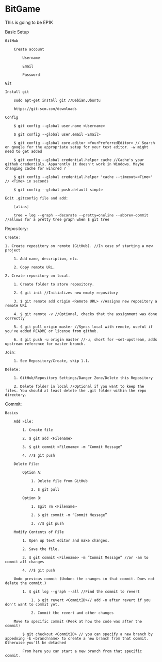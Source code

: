 # BitGame
This is going to be EP1K


Basic Setup

	GitHub

		Create account

			Username

			Email

			Password

	Git

	Install git

		sudo apt-get install git //Debian,Ubuntu

		https://git-scm.com/downloads

	Config

		$ git config --global user.name <Username>

		$ git config --global user.email <Email>

		$ git config --global core.editor <YourPreferredEditor> // Search on google for the appropriate setup for your text editor. -w might need to get added

		$ git config --global credential.helper cache //Cache's your github credentials. Apparently it doesn't work in Windows. Maybe changing cache for wincred ?

		$ git config --global credential.helper 'cache --timeout=<Time>' // <Time> in seconds

		$ git config --global push.default simple

	Edit .gitconfig file and add:

		[alias] 

		tree = log --graph --decorate --pretty=oneline --abbrev-commit //allows for a pretty tree graph when $ git tree

Repository:

	Create:

	1. Create repository on remote (GitHub). //In case of starting a new project

		1. Add name, description, etc.

		2. Copy remote URL.

	2. Create repository on local.

		1. Create folder to store repository.

		2. $ git init //Initializes new empty repository

		3. $ git remote add origin <Remote URL> //Assigns new repository a remote URL

		4. $ git remote -v //Optional, checks that the assignment was done correctly

		5. $ git pull origin master //Syncs local with remote, useful if you've added README or license from github.

		6. $ git push -u origin master //-u, short for –set-upstream, adds upstream reference for master branch.

	Join:

		1. See Repository/Create, skip 1.1.

	Delete:

		1. GitHub/Repository Settings/Danger Zone/Delete this Repository

		2. Delete folder in local //Optional if you want to keep the files. You should at least delete the .git folder within the repo directory.

Commit:

	Basics

		Add File:

			1. Create file

			2. $ git add <Filename>

			3. $ git commit <Filename> -m “Commit Message”

			4. //$ git push

		Delete File:

			Option A:

				1. Delete file from GitHub

				2. $ git pull

			Option B:

				1. $git rm <Filename>

				2. $ git commit -m “Commit Message”

				3. //$ git push

		Modify Contents of File

			1. Open up text editor and make changes.

			2. Save the file.

			3. $ git commit <Filename> -m “Commit Message” //or -am to commit all changes

			4. //$ git push

		Undo previous commit (Undoes the changes in that commit. Does not delete the commit.)

			1. $ git log --graph --all //Find the commit to revert

				1. $ git revert <CommitID>// add -n after revert if you don't want to commit yet.

				2. Commit the revert and other changes

		Move to specific commit (Peek at how the code was after the commit)

			$ git checkout <CommitID> // you can specify a new branch by appedning -b <branchname> to create a new branch from that commit. Otherwise you'll be detached

			From here you can start a new branch from that specific commit.

